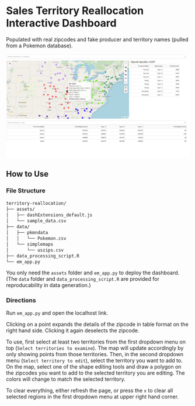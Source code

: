 # Sales Territory Reallocation Interactive Dashboard

Populated with real zipcodes and fake producer and territory names (pulled from a Pokemon database).

![preview of dashboard](preview.png)

## How to Use

### File Structure
```
territory-reallocation/
├── assets/
│   ├── dashExtensions_default.js
│   └── sample_data.csv
├── data/
│   ├── pkmndata
│   │   └── Pokemon.csv
│   └── simplemaps
│       └── uszips.csv
├── data_processing_script.R
└── em_app.py
```
You only need the `assets` folder and `em_app.py` to deploy the dashboard. (The `data` folder and `data_processing_script.R` are provided for reproducability in data generation.)

### Directions
Run `em_app.py` and open the localhost link.

Clicking on a point expands the details of the zipcode in table format on the right hand side. Clicking it again deselects the zipcode.

To use, first select at least two territories from the first dropdown menu on top (`Select territories to examine`). The map will update accordingly by only showing points from those territories.
Then, in the second dropdown menu (`Select territory to edit`), select the territory you want to add to. 
On the map, select one of the shape editing tools and draw a polygon on the zipcodes you want to add to the selected territory you are editing. The colors will change to match the selected territory.

To clear everything, either refresh the page, or press the `x` to clear all selected regions in the first dropdown menu at upper right hand corner.
